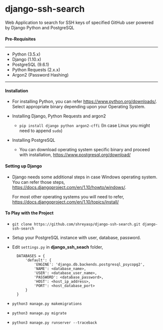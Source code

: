 # django-ssh-search
Web Application to search for SSH keys of specified GitHub user powered by Django Python and PostgreSQL

#### Pre-Requisites
----
- Python (3.5.x)
- Django (1.10.x)
- PostgreSQL (9.6.1)
- Python Requests (2.x.x)
- Argon2 (Password Hashing)

----
#### Installation
- For installing Python, you can refer https://www.python.org/downloads/. Select appropriate binary depending
upon your Operating System.

- Installing Django, Python Requests and argon2
    - `pip install django python argon2-cffi` (In case Linux you might need to append `sudo`)

- Installing PostgreSQL
    - You can download operating system specific binary and proceed with installation, https://www.postgresql.org/download/

#### Setting up Django
- Django needs some additional steps in case Windows operating system. You can refer those steps, https://docs.djangoproject.com/en/1.10/howto/windows/.

  For most other operating systems you will need to refer, https://docs.djangoproject.com/en/1.10/topics/install/

#### To Play with the Project
- `git clone https://github.com/shreyasp/django-ssh-search.git django-ssh-search`
- Setup your PostgreSQL instance with user, database, password.
- Edit `settings.py` in **django_ssh_seach** folder,

        DATABASES = {
            'default': {
                'ENGINE': 'django.db.backends.postgresql_psycopg2',
                'NAME': <database_name>,
                'USER': <database_user_name>,
                'PASSWORD': <database_password>,
                'HOST': <host_ip_address>,
                'PORT': <host_database_port>
            }
        }

- `python3 manage.py makemigrations`
- `python3 manage.py migrate`
- `python3 manage.py runserver --traceback`
